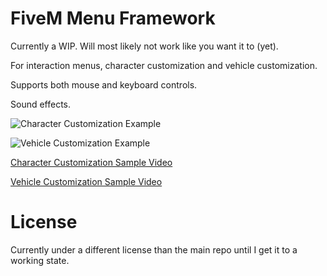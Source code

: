 # FiveM Menu Framework

Currently a WIP. Will most likely not work like you want it to (yet).

For interaction menus, character customization and vehicle customization.

Supports both mouse and keyboard controls.

Sound effects.

![Character Customization Example](https://i.imgur.com/FpoYVld.png)

![Vehicle Customization Example](https://i.imgur.com/vAoJBk2.png)

[Character Customization Sample Video](https://streamable.com/mozw5)

[Vehicle Customization Sample Video](https://streamable.com/k5gyt)

# License

Currently under a different license than the main repo until I get it to a working state.